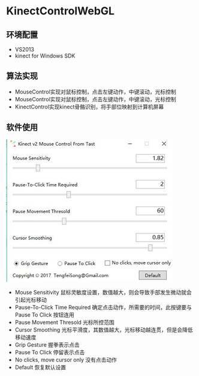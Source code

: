  KinectControlWebGL
======================
环境配置
----------------------
* VS2013
* kinect for Windows SDK

算法实现
-----------------------
* MouseControl实现对鼠标控制，点击左键动作，中键滚动，光标控制
* MouseControl实现对鼠标控制，点击左键动作，中键滚动，光标控制
* KinectControl实现kinect骨骼识别，将手部位映射到计算机屏幕

软件使用
-------------------------
![](https://github.com/Tast0/KinectControlWebGL/blob/master/KinectControlWebGL/TIM%E6%88%AA%E5%9B%BE20171016220250.jpg)  

* Mouse Sensitivity 鼠标灵敏度设置，数值越大，则会导致手部发生微动就会引起光标移动
* Pause-To-Click Time Required 确定点击动作，所需要的时间，此按键要与Pause To Click 按钮连用
* Pause Movement Thresold 光标所控范围
* Cursor Smoothing 光标平滑度，其数值越大，光标移动越连贯，但是会降低移动速度
* Grip Gesture 握拳表示点击
* Pause To Click 停留表示点击
* No clicks, move cursor only 没有点击动作
* Default 恢复默认设置
